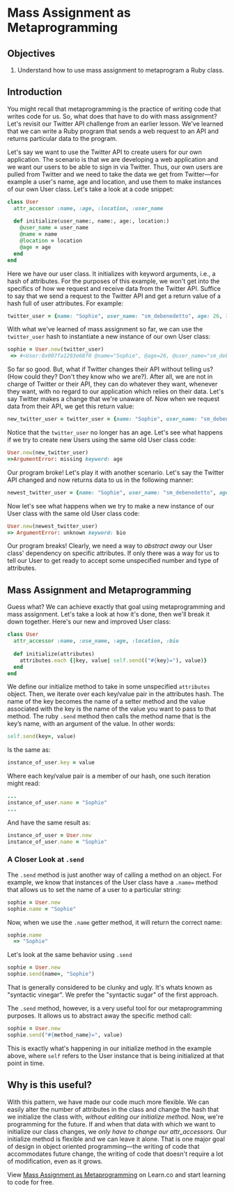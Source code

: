 # Mass Assignment as Metaprogramming

## Objectives

1. Understand how to use mass assignment to metaprogram a Ruby class. 

## Introduction

You might recall that metaprogramming is the practice of writing code that writes code for us. So, what does that have to do with mass assignment? Let's revisit our Twitter API challenge from an earlier lesson. We've learned that we can write a Ruby program that sends a web request to an API and returns particular data to the program. 

Let's say we want to use the Twitter API to create users for our own application. The scenario is that we are developing a web application and we want our users to be able to sign in via Twitter. Thus, our own users are pulled from Twitter and we need to take the data we get from Twitter––for example a user's name, age and location, and use them to make instances of our own User class. Let's take a look at a code snippet: 


```ruby
class User
  attr_accessor :name, :age, :location, :user_name
  
  def initialize(user_name:, name:, age:, location:)
    @user_name = user_name
    @name = name
    @location = location
    @age = age
  end
end
```
Here we have our user class. It initializes with keyword arguments, i.e., a hash of attributes. For the purposes of this example, we won't get into the specifics of how we request and receive data from the Twitter API. Suffice to say that we send a request to the Twitter API and get a return value of a hash full of user attributes. For example: 

```ruby
twitter_user = {name: "Sophie", user_name: "sm_debenedetto", age: 26, location: "NY, NY"}
```

With what we've learned of mass assignment so far, we can use the `twitter_user` hash to instantiate a new instance of our own User class: 

```ruby
sophie = User.new(twitter_user)
 => #<User:0x007fa1293e68f0 @name="Sophie", @age=26, @user_name="sm_debenedetto", @location="NY, NY"> 
```

So far so good. But, what if Twitter changes their API without telling us? (How could they? Don't they know who we are?). After all, we are not in charge of Twitter or their API, they can do whatever they want, whenever they want, with no regard to our application which relies on their data. Let's say Twitter makes a change that we're unaware of. Now when we request data from their API, we get this return value: 

```ruby
new_twitter_user = twitter_user = {name: "Sophie", user_name: "sm_debenedetto", location: "NY, NY"}
```

Notice that the `twitter_user` no longer has an age.  Let's see what happens if we try to create new Users using the same old User class code: 

```ruby
User.new(new_twitter_user)
=>ArgumentError: missing keyword: age
```
Our program broke! Let's play it with another scenario. Let's say the Twitter API changed and now returns data to us in the following manner: 

```ruby
newest_twitter_user = {name: "Sophie", user_name: "sm_debenedetto", age: 26, location: "NY, NY", bio: "I'm a programmer living in NY!"}
```

Now let's see what happens when we try to make a new instance of our User class with the same old User class code: 

```ruby
User.new(newest_twitter_user)
=> ArgumentError: unknown keyword: bio
```

Our program breaks! Clearly, we need a way to *abstract away* our User class' dependency on specific attributes. If only there was a way for us to tell our User to get ready to accept some unspecified number and type of attributes.

## Mass Assignment and Metaprogramming

Guess what? We can achieve exactly that goal using metaprogramming and mass assignment. Let's take a look at how it's done, then we'll break it down together. Here's our new and improved User class:

```ruby
class User
  attr_accessor :name, :use_name, :age, :location, :bio
  
  def initialize(attributes)
    attributes.each {|key, value| self.send(("#{key}="), value)}
  end
end
```

We define our initialize method to take in some unspecified `attributes` object. Then, we iterate over each key/value pair in the attributes hash. The name of the key becomes the name of a setter method and the value associated with the key is the name of the value you want to pass to that method. The ruby `.send` method then calls the method name that is the key’s name, with an argument of the value. In other words: 

```ruby
self.send(key=, value)
```

Is the same as: 

```ruby
instance_of_user.key = value
```

Where each key/value pair is a member of our hash, one such iteration might read: 

```ruby
...
instance_of_user.name = "Sophie"
...
```

And have the same result as: 

```ruby
instance_of_user = User.new
instance_of_user.name = "Sophie"
```

### A Closer Look at `.send`

The `.send` method is just another way of calling a method on an object. For example, we know that instances of the User class have a `.name=` method that allows us to set the name of a user to a particular string: 

```ruby
sophie = User.new
sophie.name = "Sophie"
```

Now, when we use the `.name` getter method, it will return the correct name: 

```ruby
sophie.name 
  => "Sophie"
```

Let's look at the same behavior using `.send`

```ruby
sophie = User.new
sophie.send(name=, "Sophie")
```

That is generally considered to be clunky and ugly. It's whats known as "syntactic vinegar". We prefer the "syntactic sugar" of the first approach. 

The `.send` method, however, is a very useful tool for our metaprogramming purposes. It allows us to abstract away the specific method call: 

```ruby
sophie = User.new
sophie.send("#{method_name}=", value)
```

This is exactly what's happening in our initialize method in the example above, where `self` refers to the User instance that is being initialized at that point in time. 

## Why is this useful?

With this pattern, we have made our code much more flexible. We can easily alter the number of attributes in the class and change the hash that we initialize the class with, *without editing our initialize method.* Now, we're programming for the future. If and when that data with which we want to initialize our class changes, we *only have to change our attr_accessors*. Our initialize method is flexible and we can leave it alone. That is one major goal of design in object oriented programming––the writing of code that accommodates future change, the writing of code that doesn't require a lot of modification, even as it grows. 


<p data-visibility='hidden'>View <a href='https://learn.co/lessons/mass-assignment-metaprogramming' title='Mass Assignment as Metaprogramming'>Mass Assignment as Metaprogramming</a> on Learn.co and start learning to code for free.</p>
